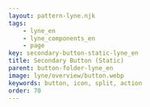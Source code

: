 ```yaml
---
layout: pattern-lyne.njk
tags: 
    - lyne_en
    - lyne_components_en
    - page
key: secondary-button-static-lyne_en
title: Secondary Button (Static)
parent: button-folder-lyne_en
image: lyne/overview/button.webp
keywords: button, icon, split, action
order: 70
---
```

